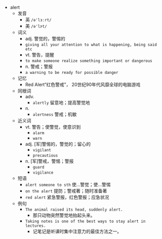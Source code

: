 - alert
  - 发音
    - 英 `/ə'lɜːrt/`
    - 美 `/ə'lɝt/`
  - 词义
    - adj. 警觉的，警惕的
    - `giving all your attention to what is happening, being said etc`
    - vt. 警告，提醒
    - `to make someone realize something important or dangerous`
    - n. 警戒；警报
    - `a warning to be ready for possible danger`
  - 记忆
    - Red Alert“红色警戒”， 20世纪90年代风靡全球的电脑游戏
  - 同根词
    - adv.
      - `alertly` 留意地；提高警觉地
    - n.
      - `alertness` 警戒；机敏
  - 近义词
    - vt. 警告；使警觉，使意识到
      - `alarm`
      - `warn`
    - adj. [军]警惕的，警觉的；留心的
      - `vigilant`
      - `precautious`
    - n. [军]警戒，警惕；警报
      - `guard`
      - `vigilance`
  - 短语
    - `alert someone to sth` 使...警觉；使...警惕 
    - `on the alert` 提防；警戒著；随时准备著 
    - `red alert` 紧急警报，红色警报；应急状况 
  - 例句
    - `The animal raised its head, suddenly alert.`
      - 那只动物突然警觉地抬起头来。
    - `Taking notes is one of the best ways to stay alert in lectures.`
      - 记笔记是听课时集中注意力的最佳方法之一。

